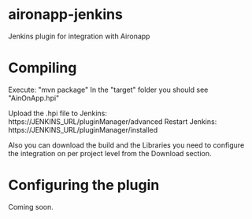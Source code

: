 aironapp-jenkins
================

Jenkins plugin for integration with Aironapp

Compiling
================
Execute: "mvn package"
In the "target" folder you should see "AinOnApp.hpi"

Upload the .hpi file to Jenkins: https://JENKINS_URL/pluginManager/advanced
Restart Jenkins: https://JENKINS_URL/pluginManager/installed

Also you can download the build and the Libraries you need to configure the integration on per project level from the Download section.

Configuring the plugin
================

Coming soon.


